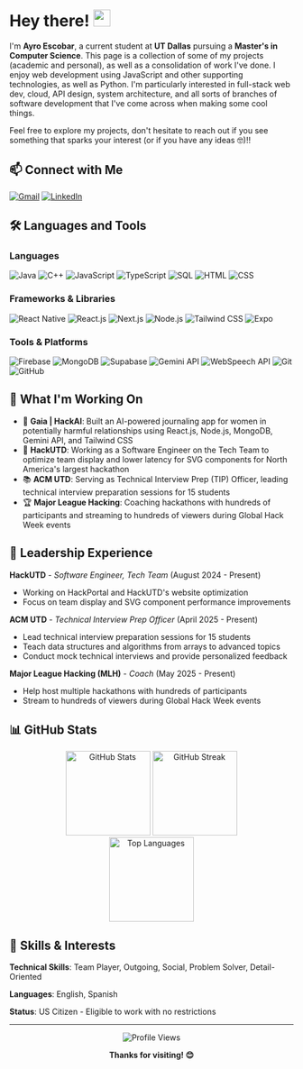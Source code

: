 # Hey there! <img src="https://raw.githubusercontent.com/MartinHeinz/MartinHeinz/master/wave.gif" width="30px" height="30px" />

I'm **Ayro Escobar**, a current student at **UT Dallas** pursuing a **Master's in Computer Science**. This page is a collection of some of my projects (academic and personal), as well as a consolidation of work I've done. I enjoy web development using JavaScript and other supporting technologies, as well as Python. I'm particularly interested in full-stack web dev, cloud, API design, system architecture, and all sorts of branches of software development that I've come across when making some cool things.

Feel free to explore my projects, don't hesitate to reach out if you see something that sparks your interest (or if you have any ideas 🤓)!!

## 📫 Connect with Me

[![Gmail](https://img.shields.io/badge/Gmail-D14836?style=for-the-badge&logo=gmail&logoColor=white)](mailto:ayroescobar@gmail.com)
[![LinkedIn](https://img.shields.io/badge/LinkedIn-0077B5?style=for-the-badge&logo=linkedin&logoColor=white)](https://linkedin.com/in/ayroescobar)

## 🛠️ Languages and Tools

### Languages
![Java](https://img.shields.io/badge/Java-ED8B00?style=for-the-badge&logo=openjdk&logoColor=white)
![C++](https://img.shields.io/badge/C%2B%2B-00599C?style=for-the-badge&logo=c%2B%2B&logoColor=white)
![JavaScript](https://img.shields.io/badge/JavaScript-F7DF1E?style=for-the-badge&logo=javascript&logoColor=black)
![TypeScript](https://img.shields.io/badge/TypeScript-007ACC?style=for-the-badge&logo=typescript&logoColor=white)
![SQL](https://img.shields.io/badge/SQL-336791?style=for-the-badge&logo=postgresql&logoColor=white)
![HTML](https://img.shields.io/badge/HTML5-E34F26?style=for-the-badge&logo=html5&logoColor=white)
![CSS](https://img.shields.io/badge/CSS3-1572B6?style=for-the-badge&logo=css3&logoColor=white)

### Frameworks & Libraries
![React Native](https://img.shields.io/badge/React_Native-20232A?style=for-the-badge&logo=react&logoColor=61DAFB)
![React.js](https://img.shields.io/badge/React-20232A?style=for-the-badge&logo=react&logoColor=61DAFB)
![Next.js](https://img.shields.io/badge/Next.js-000000?style=for-the-badge&logo=next.js&logoColor=white)
![Node.js](https://img.shields.io/badge/Node.js-43853D?style=for-the-badge&logo=node.js&logoColor=white)
![Tailwind CSS](https://img.shields.io/badge/Tailwind_CSS-38B2AC?style=for-the-badge&logo=tailwind-css&logoColor=white)
![Expo](https://img.shields.io/badge/Expo-1C1E24?style=for-the-badge&logo=expo&logoColor=white)

### Tools & Platforms
![Firebase](https://img.shields.io/badge/Firebase-039BE5?style=for-the-badge&logo=Firebase&logoColor=white)
![MongoDB](https://img.shields.io/badge/MongoDB-4EA94B?style=for-the-badge&logo=mongodb&logoColor=white)
![Supabase](https://img.shields.io/badge/Supabase-3ECF8E?style=for-the-badge&logo=supabase&logoColor=white)
![Gemini API](https://img.shields.io/badge/Gemini_AI-8E75B2?style=for-the-badge&logo=google&logoColor=white)
![WebSpeech API](https://img.shields.io/badge/WebSpeech_API-4285F4?style=for-the-badge&logo=google-chrome&logoColor=white)
![Git](https://img.shields.io/badge/Git-F05032?style=for-the-badge&logo=git&logoColor=white)
![GitHub](https://img.shields.io/badge/GitHub-100000?style=for-the-badge&logo=github&logoColor=white)

## 🚀 What I'm Working On

- 🎯 **Gaia | HackAI**: Built an AI-powered journaling app for women in potentially harmful relationships using React.js, Node.js, MongoDB, Gemini API, and Tailwind CSS
- 💼 **HackUTD**: Working as a Software Engineer on the Tech Team to optimize team display and lower latency for SVG components for North America's largest hackathon
- 📚 **ACM UTD**: Serving as Technical Interview Prep (TIP) Officer, leading technical interview preparation sessions for 15 students
- 🏆 **Major League Hacking**: Coaching hackathons with hundreds of participants and streaming to hundreds of viewers during Global Hack Week events

## 💼 Leadership Experience

**HackUTD** - *Software Engineer, Tech Team* (August 2024 - Present)
- Working on HackPortal and HackUTD's website optimization
- Focus on team display and SVG component performance improvements

**ACM UTD** - *Technical Interview Prep Officer* (April 2025 - Present)
- Lead technical interview preparation sessions for 15 students
- Teach data structures and algorithms from arrays to advanced topics
- Conduct mock technical interviews and provide personalized feedback

**Major League Hacking (MLH)** - *Coach* (May 2025 - Present)
- Help host multiple hackathons with hundreds of participants
- Stream to hundreds of viewers during Global Hack Week events

## 📊 GitHub Stats

<div align="center">
  <img src="https://github-readme-stats.vercel.app/api?username=YOUR_USERNAME&show_icons=true&theme=tokyonight&count_private=true&hide_border=true" height="150" alt="GitHub Stats" />
  <img src="https://github-readme-streak-stats.herokuapp.com/?user=YOUR_USERNAME&theme=tokyonight&hide_border=true" height="150" alt="GitHub Streak" />
</div>

<div align="center">
  <img src="https://github-readme-stats.vercel.app/api/top-langs/?username=YOUR_USERNAME&layout=compact&theme=tokyonight&hide_border=true" height="150" alt="Top Languages" />
</div>

## 🎯 Skills & Interests

**Technical Skills**: Team Player, Outgoing, Social, Problem Solver, Detail-Oriented

**Languages**: English, Spanish

**Status**: US Citizen - Eligible to work with no restrictions

---

<div align="center">
  <img src="https://komarev.com/ghpvc/?username=YOUR_USERNAME&color=0891b2&style=flat-square" alt="Profile Views" />
</div>

<div align="center">
  
  **Thanks for visiting! 😊**
  
</div>
